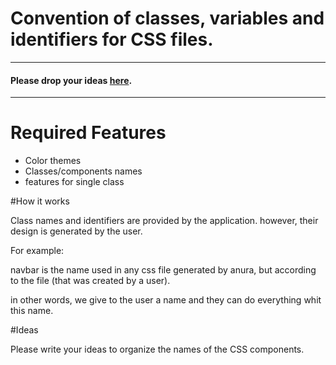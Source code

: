 # Convention of classes, variables and identifiers for CSS files.
---
#### Please drop your ideas [here](#Ideas).
---
# Required Features
- Color themes
- Classes/components names
- features for single class

#How it works

Class names and identifiers are provided by the application. however, their design is generated by the user.

For example:

navbar is the name used in any css file generated by anura, but according to the file (that was created by a user).

in other words, we give to the user a name and they can do everything whit this name.


#Ideas

Please write your ideas to organize the names of the CSS components.
